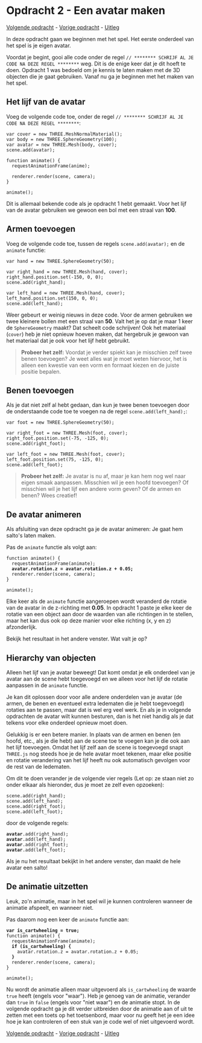 # Opdracht 2 - Een avatar maken

[Volgende opdracht](opdracht3.md) - [Vorige opdracht](opdracht1.md) - [Uitleg](README.md)

In deze opdracht gaan we beginnen met het spel. Het eerste onderdeel van het spel is je eigen avatar.

Voordat je begint, gooi alle code onder de regel `// ******** SCHRIJF AL JE CODE NA DEZE REGEL ********` weg. Dit is de enige keer dat je dit hoeft te doen. Opdracht 1 was bedoeld om je kennis te laten maken met de 3D objecten die je gaat gebruiken. Vanaf nu ga je beginnen met het maken van het spel.

## Het lijf van de avatar

Voeg de volgende code toe, onder de regel `// ******** SCHRIJF AL JE CODE NA DEZE REGEL ********`:

```
var cover = new THREE.MeshNormalMaterial();
var body = new THREE.SphereGeometry(100);
var avatar = new THREE.Mesh(body, cover);
scene.add(avatar);

function animate() {
  requestAnimationFrame(anime);

  renderer.render(scene, camera);
}

animate();
```

Dit is allemaal bekende code als je opdracht 1 hebt gemaakt. Voor het lijf van de avatar gebruiken we gewoon een bol met een straal van **100**.

## Armen toevoegen

Voeg de volgende code toe, tussen de regels `scene.add(avatar);` en de `animate` functie:

```
var hand = new THREE.SphereGeometry(50);

var right_hand = new THREE.Mesh(hand, cover);
right_hand.position.set(-150, 0, 0);
scene.add(right_hand);

var left_hand = new THREE.Mesh(hand, cover);
left_hand.position.set(150, 0, 0);
scene.add(left_hand);
```

Weer gebeurt er weinig nieuws in deze code. Voor de armen gebruiken we twee kleinere bollen met een straal van **50**. Valt het je op dat je maar 1 keer de `SphereGeometry` maakt? Dat scheelt code schrijven! Ook het materiaal (`cover`) heb je niet opnieuw hoeven maken, dat hergebruik je gewoon van het materiaal dat je ook voor het lijf hebt gebruikt.

> **Probeer het zelf:** Voordat je verder spiekt kan je misschien zelf twee benen toevoegen? Je weet alles wat je moet weten hiervoor, het is alleen een kwestie van een vorm en formaat kiezen en de juiste positie bepalen.

## Benen toevoegen

Als je dat niet zelf al hebt gedaan, dan kun je twee benen toevoegen door de onderstaande code toe te voegen na de regel `scene.add(left_hand);`:

```
var foot = new THREE.SphereGeometry(50);

var right_foot = new THREE.Mesh(foot, cover);
right_foot.position.set(-75, -125, 0);
scene.add(right_foot);

var left_foot = new THREE.Mesh(foot, cover);
left_foot.position.set(75, -125, 0);
scene.add(left_foot);
```

> **Probeer het zelf:** Je avatar is nu af, maar je kan hem nog wel naar eigen smaak aanpassen. Misschien wil je een hoofd toevoegen? Of misschien wil je het lijf een andere vorm geven? Of de armen en benen? Wees creatief!

## De avatar animeren

Als afsluiting van deze opdracht ga je de avatar animeren: Je gaat hem salto's laten maken. 

Pas de `animate` functie als volgt aan:

<pre><code>function animate() {
  requestAnimationFrame(animate);
  <b>avatar.rotation.z = avatar.rotation.z + 0.05;</b>
  renderer.render(scene, camera);
}

animate();</code></pre>

Elke keer als de `animate` functie aangeroepen wordt veranderd de rotatie van de avatar in de z-richting met **0.05**. In opdracht 1 paste je elke keer de rotatie van een object aan door de waarden van alle richtingen in te stellen, maar het kan dus ook op deze manier voor elke richting (x, y en z) afzonderlijk.

Bekijk het resultaat in het andere venster. Wat valt je op?

## Hierarchy van objecten

Alleen het lijf van je avatar beweegt! Dat komt omdat je elk onderdeel van je avatar aan de scene hebt toegevoegd en we alleen voor het lijf de rotatie aanpassen in de `animate` functie.

Je kan dit oplossen door voor alle andere onderdelen van je avatar (de armen, de benen en eventueel extra ledematen die je hebt toegevoegd) rotaties aan te passen, maar dat is wel erg veel werk. En als je in volgende opdrachten de avatar wilt kunnen besturen, dan is het niet handig als je dat telkens voor elke onderdeel opnieuw moet doen.

Gelukkig is er een betere manier. In plaats van de armen en benen (en hoofd, etc., als je die hebt) aan de scene toe te voegen kan je die ook aan het lijf toevoegen. Omdat het lijf zelf aan de scene is toegevoegd snapt `THREE.js` nog steeds hoe je de hele avatar moet tekenen, maar elke positie en rotatie verandering van het lijf heeft nu ook automatisch gevolgen voor de rest van de ledematen.

Om dit te doen verander je de volgende vier regels (Let op: ze staan niet zo onder elkaar als hieronder, dus je moet ze zelf even opzoeken):

```
scene.add(right_hand);
scene.add(left_hand);
scene.add(right_foot);
scene.add(left_foot);
```

door de volgende regels:

<pre><code><b>avatar</b>.add(right_hand);
<b>avatar</b>.add(left_hand);
<b>avatar</b>.add(right_foot);
<b>avatar</b>.add(left_foot);</code></pre>

Als je nu het resultaat bekijkt in het andere venster, dan maakt de hele avatar een salto!

## De animatie uitzetten

Leuk, zo'n animatie, maar in het spel wil je kunnen controleren wanneer de animatie afspeelt, en wanneer niet.

Pas daarom nog een keer de `animate` functie aan:

<pre><code><b>var is_cartwheeling = true;</b>
function animate() {
  requestAnimationFrame(animate);
  <b>if (is_cartwheeling) {</b>
    avatar.rotation.z = avatar.rotation.z + 0.05;
  <b>}</b>
  renderer.render(scene, camera);
}

animate();</code></pre>

Nu wordt de animatie alleen maar uitgevoerd als `is_cartwheeling` de waarde `true` heeft (engels voor "waar"). Heb je genoeg van de animatie, verander dan `true` in `false` (engels voor "niet waar") en de animatie stopt. In de volgende opdracht ga je dit verder uitbreiden door de animatie aan of uit te zetten met een toets op het toetsenbord, maar voor nu geeft het je een idee hoe je kan controleren of een stuk van je code wel of niet uitgevoerd wordt.

[Volgende opdracht](opdracht3.md) - [Vorige opdracht](opdracht1.md) - [Uitleg](README.md)

